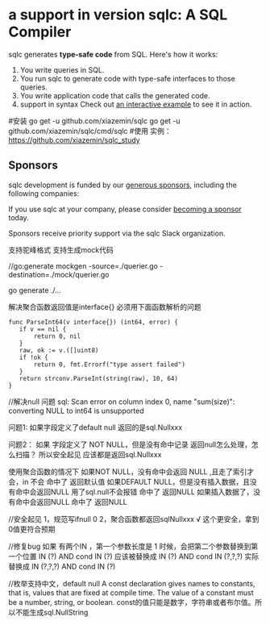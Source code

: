 # a support in version sqlc: A SQL Compiler

sqlc generates **type-safe code** from SQL. Here's how it works:

1. You write queries in SQL.
1. You run sqlc to generate code with type-safe interfaces to those queries.
1. You write application code that calls the generated code.
1. support in syntax
Check out [an interactive example](https://github.com/xiazemin/sqlc_study) to see it in action.


#安装
 go get -u github.com/xiazemin/sqlc
 go get -u github.com/xiazemin/sqlc/cmd/sqlc
#使用
实例：https://github.com/xiazemin/sqlc_study

## Sponsors

sqlc development is funded by our [generous
sponsors](https://github.com/sponsors/xiazemin), including the following
companies:

If you use sqlc at your company, please consider [becoming a
sponsor](https://github.com/sponsors/xiazemin) today.

Sponsors receive priority support via the sqlc Slack organization.

支持驼峰格式
支持生成mock代码

 //go:generate  mockgen -source=./querier.go  -destination=./mock/querier.go

 go generate ./... 

 解决聚合函数返回值是interface{}
 必须用下面函数解析的问题
 ```
 func ParseInt64(v interface{}) (int64, error) {
	if v == nil {
		return 0, nil
	}
	raw, ok := v.([]uint8)
	if !ok {
		return 0, fmt.Errorf("type assert failed")
	}
	return strconv.ParseInt(string(raw), 10, 64)
}
```

//解决null 问题
sql: Scan error on column index 0, name "sum(size)": converting NULL to int64 is unsupported

问题1:
如果字段定义了default null 返回的是sql.Nullxxx

问题2：
如果 字段定义了 NOT NULL，但是没有命中记录
返回null怎么处理，怎么扫描？
所以安全起见 应该都是返回sql.Nullxxx



使用聚合函数的情况下
如果NOT NULL，没有命中会返回 NULL ,且走了索引才会，in 不会
             命中了 返回默认值
如果DEFAULT NULL，但是没有插入数据，且没有命中会返回NULL  用了sql.null不会报错
                            命中了 返回NULL
              如果插入数据了，没有命中会返回NULL
                            命中了 返回NULL

//安全起见
1，规范写ifnull 0 
2，聚合函数都返回sqlNullxxx    √  这个更安全，拿到0值更符合预期


//修复bug
如果 有两个IN ，第一个参数长度是 1 时候，会把第二个参数替换到第一个位置
IN (?) AND cond IN (?)
应该被替换成
IN (?) AND cond IN (?,?,?)
实际替换成
IN (?,?,?) AND cond IN (?)


//枚举支持中文，default null
A const declaration gives names to constants, that is, values that are fixed at compile time. The value of a constant must be a number, string, or boolean.
const的值只能是数字，字符串或者布尔值。所以不能生成sql.NullString